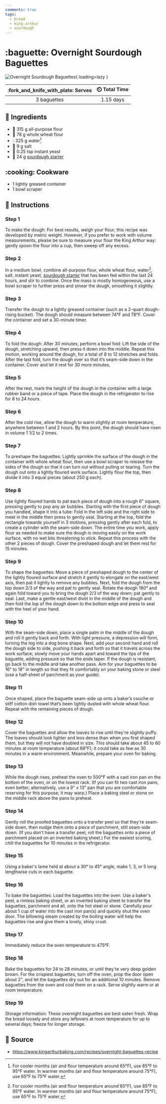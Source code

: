```yaml
---
comments: true
tags:
  - bread
  - king-arthur
  - sourdough
---
```

# :baguette: Overnight Sourdough Baguettes

![Overnight Sourdough Baguettes][1]{ loading=lazy }

| :fork_and_knife_with_plate: Serves | :timer_clock: Total Time |
|:----------------------------------:|:-----------------------: |
| 3 baguettes | 1.15 days |

## :salt: Ingredients

- :ear_of_rice: 315 g all-purpose flour
- :ear_of_rice: 78 g whole wheat flour
- :droplet: 325 g water[^1]
- :salt: 9 g salt
- :microbe: 0.25 tsp instant yeast
- :microbe: 24 g [sourdough starter][2]

## :cooking: Cookware

- 1 lightly greased container
- 1 bowl scraper

## :pencil: Instructions

### Step 1

To make the dough: For best results, weigh your flour; this recipe was developed by metric weight. However, if you
prefer to work with volume measurements, please be sure to measure your flour the King Arthur way: gently spoon the
flour into a cup, then sweep off any excess.

### Step 2

In a medium bowl, combine all-purpose flour, whole wheat flour, water[^1], salt, instant yeast, [sourdough starter][2]
that has been fed within the last 24 hours, and stir to combine. Once the mass is mostly homogeneous, use a bowl
scraper to further press and smear the dough, smoothing it slightly.

### Step 3

Transfer the dough to a lightly greased container (such as a 2-quart dough-rising bucket). The dough should measure
between 74°F and 78°F. Cover the container and set a 30-minute timer.

### Step 4

To fold the dough: After 30 minutes, perform a bowl fold: Lift the side of the dough, stretching upward, then press it
down into the middle. Repeat this motion, working around the dough, for a total of 8 to 12 stretches and folds. After
the last fold, turn the dough over so that it’s seam-side down in the container. Cover and let it rest for 30 more
minutes.

### Step 5

After the rest, mark the height of the dough in the container with a large rubber band or a piece of tape. Place the
dough in the refrigerator to rise for 8 to 24 hours.

### Step 6

After the cold rise, allow the dough to warm slightly at room temperature, anywhere between 1 and 2 hours. By this
point, the dough should have risen in volume 1 1/2 to 2 times.

### Step 7

To preshape the baguettes: Lightly sprinkle the surface of the dough in the container with whole wheat flour, then use a
bowl scraper to release the sides of the dough so that it can turn out without pulling or tearing. Turn the dough out
onto a lightly floured work surface. Lightly flour the top, then divide it into 3 equal pieces (about 250 g each).

### Step 8

Use lightly floured hands to pat each piece of dough into a rough 6" square, pressing gently to pop any air bubbles.
Starting with the first piece of dough you handled, shape it into a tube: Fold in the left side and the right side to
meet in the middle then press to gently seal. Starting at the top, fold the rectangle towards yourself in 3 motions,
pressing gently after each fold, to create a cylinder with the seam-side down. The entire time you work, apply flour as
needed to make sure the dough is moving easily on the work surface, with no wet bits threatening to stick. Repeat this
process with the other 2 pieces of dough. Cover the preshaped dough and let them rest for 15 minutes.

### Step 9

To shape the baguettes: Move a piece of preshaped dough to the center of the lightly floured surface and stretch it
gently to elongate on the east/west axis, then pat it lightly to remove any bubbles. Next, fold the dough from the top
down 2/3 of the way and pat to gently seal. Rotate the dough 180° and again fold toward you to bring the dough 2/3 of
the way down; pat gently to seal. Last, make a gentle east/west divot in the middle of the dough and then fold the top
of the dough down to the bottom edge and press to seal with the heel of your hand.

### Step 10

With the seam-side down, place a single palm in the middle of the dough and roll it gently back and forth. With light
pressure, a depression will form, turning the log into a dog bone shape. Next, add your second hand and roll the dough
side to side, pushing it back and forth so that it travels across the work surface; slowly move your hands apart and
toward the tips of the baguette, adding pressure so that the ends taper. If the dough is resistant, go back to the
middle and take another pass. Aim for your baguettes to be 16" to 18" in length so that they fit comfortably on your
baking stone or steel (use a half-sheet of parchment as your guide).

### Step 11

Once shaped, place the baguette seam-side up onto a baker’s couche or stiff cotton dish towel that’s been lightly
dusted with whole wheat flour. Repeat with the remaining pieces of dough.

### Step 12

Cover the baguettes and allow the loaves to rise until they're slightly puffy. The loaves should look lighter and less
dense than when you first shaped them, but they will not have doubled in size. This should take about 45 to 60 minutes
at room temperature (about 68°F); it could take as few as 30 minutes in a warm environment. Meanwhile, prepare your
oven for baking.

### Step 13

While the dough rises, preheat the oven to 500°F with a cast iron pan on the bottom of the oven, or on the lowest rack.
(If you can fit two cast iron pans, even better; alternatively, use a 9" x 13" pan that you are comfortable reserving
for this purpose; it may warp.) Place a baking steel or stone on the middle rack above the pans to preheat.

### Step 14

Gently roll the proofed baguettes onto a transfer peel so that they're seam-side down, then nudge them onto a piece of
parchment, still seam-side down. (If you don't have a transfer peel, roll the baguettes onto a piece of parchment placed
on an inverted baking sheet.) For the easiest scoring, chill the baguettes for 10 minutes in the refrigerator.

### Step 15

Using a baker's lame held at about a 30° to 45° angle, make 1, 3, or 5 long lengthwise cuts in each baguette.

### Step 16

To bake the baguettes: Load the baguettes into the oven. Use a baker's peel, a rimless baking sheet, or an inverted
baking sheet to transfer the baguettes, parchment and all, onto the hot steel or stone. Carefully pour about 1 cup of
water into the cast iron pan(s) and quickly shut the oven door. The billowing steam created by the boiling water will
help the baguettes rise and give them a lovely, shiny crust.

### Step 17

Immediately reduce the oven temperature to 475°F.

### Step 18

Bake the baguettes for 24 to 28 minutes, or until they're very deep golden brown. For the crispiest baguettes, turn off
the oven, prop the door open about 2", and let the baguettes dry out for an additional 10 minutes. Remove baguettes from
the oven and cool them on a rack. Serve slightly warm or at room temperature.

### Step 19

Storage information: These overnight baguettes are best eaten fresh. Wrap the bread loosely and store any leftovers at
room temperature for up to several days; freeze for longer storage.

## :link: Source

- <https://www.kingarthurbaking.com/recipes/overnight-baguettes-recipe>

[1]: <../assets/images/overnight-sourdough-baguettes.jpg>
[2]: <../ingredients/sourdough-starter.md>

[^1]:
    For cooler months (air and flour temperature around 65°F), use 85°F to 95°F water. In warmer months (air and flour
    temperature around 75°F), use 65°F to 75°F water.
